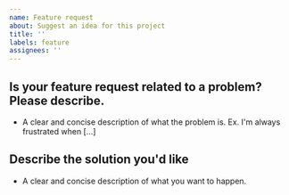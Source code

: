 ```yaml
---
name: Feature request
about: Suggest an idea for this project
title: ''
labels: feature
assignees: ''
---
```


## **Is your feature request related to a problem? Please describe.**

- A clear and concise description of what the problem is. Ex. I'm always frustrated when [...]

## **Describe the solution you'd like**

- A clear and concise description of what you want to happen.
